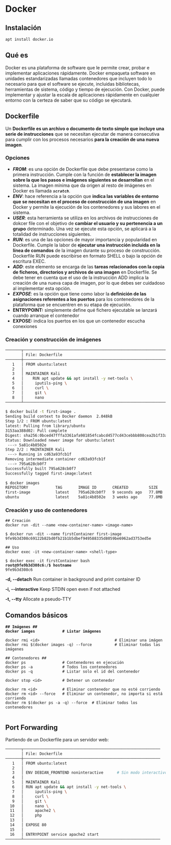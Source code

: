 # Docker

## Instalación

```bash
apt install docker.io
```



## Qué es

Docker es una plataforma de software que le permite crear, probar e implementar aplicaciones rápidamente. Docker empaqueta software en unidades estandarizadas llamadas contenedores que incluyen todo lo necesario para que el software se ejecute, incluidas bibliotecas, herramientas de sistema, código y tiempo de ejecución. Con Docker, puede implementar y ajustar la escala de aplicaciones rápidamente en cualquier entorno con la certeza de saber que su código se ejecutará.



## Dockerfile

Un **Dockerfile es un archivo o documento de texto simple que incluye una serie de instrucciones** que se necesitan ejecutar de manera consecutiva para cumplir con los procesos necesarios **para la creación de una nueva imagen**.

### Opciones&#x20;

* _**FROM**_: es una opción de Dockerfile que debe presentarse como la primera instrucción. Cumple con la función de **establecer la imagen sobre la que los pasos e imágenes siguientes se desarrollan** en el sistema. La imagen mínima que da origen al resto de imágenes en Docker es llamada _**`scratch`**_.
* _**ENV**_: hace referencia a la opción que **indica las variables de entorno que se necesitan en el proceso de construcción de una imagen** en Docker y permite la ejecución de los contenedores y sus labores en el sistema.
* _**USER**_: esta herramienta se utiliza en los archivos de instrucciones de dokcer file con el objetivo de **cambiar el usuario y su pertenencia a un grupo** determinado. Una vez se ejecute esta opción, se aplicará a la totalidad de instrucciones siguientes.
* _**RUN**_: es una de las opciones de mayor importancia y popularidad en Dockerfile. Cumple la labor de **ejecutar una instrucción incluida en la línea de comandos** de la imagen durante su proceso de construcción. Dockerfile RUN puede escribirse en formato SHELL o bajo la opción de escritura EXEC.
* _**ADD**_: este elemento se encarga de las **tareas relacionados con la copia de ficheros, directorios y archivos de una imagen** en Dockerfile. Se debe tener en cuenta que el uso de la instrucción ADD implica la creación de una nueva capa de imagen, por lo que debes ser cuidadoso al implementar esta opción.
* _**EXPOSE**_: es la opción que tiene como labor la **definición de las asignaciones referentes a los puertos** para los contenedores de la plataforma que se encuentren en su etapa de ejecución.
* **ENTRYPOINT:** simplemente define qué fichero ejecutable se lanzará cuando arranque el contenedor
* **EXPOSE:** indica los puertos en los que un contenedor escucha conexiones



### Creación y construcción  de imágenes

```bash
───────┬───────────────────────────────────────────────────────────────────────────────────────────────────────────────────────────────────────────────────────────────────────────────────────────────────────────────────────────────────
       │ File: Dockerfile
───────┼───────────────────────────────────────────────────────────────────────────────────────────────────────────────────────────────────────────────────────────────────────────────────────────────────────────────────────────────────
   1   │ FROM ubuntu:latest
   2   │ 
   3   │ MAINTAINER Kali
   4   │    RUN apt update && apt install -y net-tools \
   5   │     iputils-ping \
   6   │     curl \
   7   │     git \
   8   │     nano
───────┴───────────────────────────────────────────────────────────────────────────────────────────────────────────────────────────────────────────────────────────────────────────────────────────────────────────────────────────────────
                                                                                                                                                                                                                                           
$ docker build -t first-image .
Sending build context to Docker daemon  2.048kB
Step 1/2 : FROM ubuntu:latest
latest: Pulling from library/ubuntu
3153aa388d02: Pull complete 
Digest: sha256:0bced47fffa3361afa981854fcabcd4577cd43cebbb808cea2b1f33a3dd7f508
Status: Downloaded newer image for ubuntu:latest
 ---> 5a81c4b8502e
Step 2/2 : MAINTAINER Kali
 ---> Running in cd63a93fcb1f
Removing intermediate container cd63a93fcb1f
 ---> 795a628cb0f7
Successfully built 795a628cb0f7
Successfully tagged first-image:latest
                                                                                                                                                                                                                                           
$ docker images                
REPOSITORY            TAG       IMAGE ID       CREATED         SIZE
first-image           latest    795a628cb0f7   9 seconds ago   77.8MB
ubuntu                latest    5a81c4b8502e   3 weeks ago     77.8MB

```



### Creación y uso de contenedores

<pre class="language-bash"><code class="lang-bash">## Creación
docker run -dit --name &#x3C;new-container-name> &#x3C;image-name>

$ docker run -dit --name firstContainer first-image
9fe9b3d308c69122b82bd0fb21b1b5dbef949588335d8059be6962ad3753ed5e

## Uso
docker exec -it &#x3C;new-container-name> &#x3C;shell-type>

$ docker exec -it firstContainer bash 
<strong>root@9fe9b3d308c6:/$ hostname
</strong>9fe9b3d308c6
</code></pre>

**-d, --detach** Run container in background and print container ID

**-i, --interactive** Keep STDIN open even if not attached

**-t, --tty** Allocate a pseudo-TTY



## Comandos básicos



<pre class="language-bash"><code class="lang-bash"><strong>## Imágenes ##
</strong><strong>docker iamges            # Listar imágenes
</strong>
docker rmi &#x3C;id>                                 # Eliminar una imágen
docker rmi $(docker images -q) --force          # Eliminar todas las imágenes

## Contenedores ##
docker ps                # Contenedores en ejecución
docker ps -a             # Todos los contenedores
docker ps -q             # Listar solo el id del contenedor

docker stop &#x3C;id>         # Detener un contenedor

docker rm &#x3C;id>           # Eliminar contenedor que no esté corriendo
docker rm &#x3C;id> --force   # Eliminar un contenedor, no importa si está corriendo
docker rm $(docker ps -a -q) --force  # Eliminar todos los contenedores

</code></pre>



## Port Forwarding

Partiendo de un Dockerfile para un servidor web:

```bash
───────┬────────────────────────────────────────────────────────────
       │ File: Dockerfile
───────┼────────────────────────────────────────────────────────────
   1   │ FROM ubuntu:latest
   2   │ 
   3   │ ENV DEBIAN_FRONTEND noninteractive      # Sin modo interactivo
   4   │ 
   5   │ MAINTAINER Kali
   6   │ RUN apt update && apt install -y net-tools \
   7   │     iputils-ping \
   8   │     curl \
   9   │     git \
  10   │     nano \
  11   │     apache2 \
  12   │     php
  13   │ 
  14   │ EXPOSE 80
  15   │ 
  16   │ ENTRYPOINT service apache2 start
───────┴────────────────────────────────────────────────────────────
```

